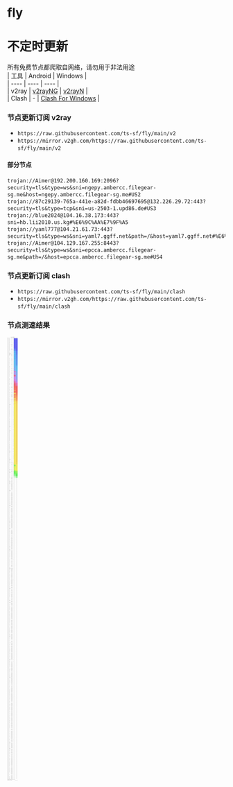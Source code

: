 # fly
# 不定时更新
所有免费节点都爬取自网络，请勿用于非法用途  
|  工具  | Android  | Windows  |  
|  ----  | ----   | ----  |  
| v2ray  | [v2rayNG](https://github.com/2dust/v2rayNG/releases) | [v2rayN](https://github.com/2dust/v2rayN/releases) |  
| Clash  | - | [Clash For Windows](https://github.com/2dust/clashN/releases) | 
  
### 节点更新订阅  v2ray
- `https://raw.githubusercontent.com/ts-sf/fly/main/v2`  
- `https://mirror.v2gh.com/https://raw.githubusercontent.com/ts-sf/fly/main/v2`  

#### 部分节点  
``` 
trojan://Aimer@192.200.160.169:2096?security=tls&type=ws&sni=ngepy.ambercc.filegear-sg.me&host=ngepy.ambercc.filegear-sg.me#US2
trojan://87c29139-765a-441e-a82d-fdbb46697695@132.226.29.72:443?security=tls&type=tcp&sni=us-2503-1.upd86.de#US3
trojan://blue2024@104.16.38.173:443?sni=hb.lii2010.us.kg#%E6%9C%AA%E7%9F%A5
trojan://yaml777@104.21.61.73:443?security=tls&type=ws&sni=yaml7.ggff.net&path=/&host=yaml7.ggff.net#%E6%9C%AA%E7%9F%A52
trojan://Aimer@104.129.167.255:8443?security=tls&type=ws&sni=epcca.ambercc.filegear-sg.me&path=/&host=epcca.ambercc.filegear-sg.me#US4
```
### 节点更新订阅  clash
- `https://raw.githubusercontent.com/ts-sf/fly/main/clash`  
- `https://mirror.v2gh.com/https://raw.githubusercontent.com/ts-sf/fly/main/clash`  

### 节点测速结果
![image](traffic.png)
